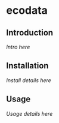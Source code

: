 # ecodata

## Introduction

*Intro here*


## Installation

*Install details here*


## Usage

*Usage details here*
